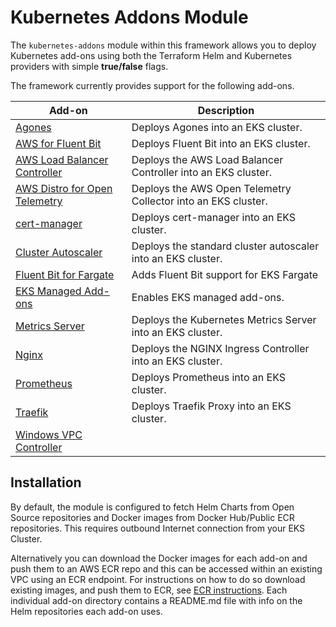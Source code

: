 # Kubernetes Addons Module

The `kubernetes-addons` module within this framework allows you to deploy Kubernetes add-ons using both the Terraform Helm and Kubernetes providers with simple **true/false** flags.

The framework currently provides support for the following add-ons.

| Add-on    | Description   |
|-----------|-----------------
| [Agones](./agones) | Deploys Agones into an EKS cluster. |
| [AWS for Fluent Bit](./aws-for-fluent-bit) | Deploys Fluent Bit into an EKS cluster. |
| [AWS Load Balancer Controller](./fargate-fluent-bit) | Deploys the AWS Load Balancer Controller into an EKS cluster. |
| [AWS Distro for Open Telemetry](./aws-open-telemetry) | Deploys the AWS Open Telemetry Collector into an EKS cluster. |
| [cert-manager](./cert-manager) | Deploys cert-manager into an EKS cluster. |
| [Cluster Autoscaler](./cluster-autoscaler) | Deploys the standard cluster autoscaler into an EKS cluster. |
| [Fluent Bit for Fargate](./fargate-fluent-but) | Adds Fluent Bit support for EKS Fargate |
| [EKS Managed Add-ons](./managed-add-ons) | Enables EKS managed add-ons. |
| [Metrics Server](./metrics-server) | Deploys the Kubernetes Metrics Server into an EKS cluster. |
| [Nginx](./nginx) | Deploys the NGINX Ingress Controller into an EKS cluster. |
| [Prometheus](./prometheus) | Deploys Prometheus into an EKS cluster. |
| [Traefik](./traefik) | Deploys Traefik Proxy into an EKS cluster.
| [Windows VPC Controller](./windows-vpc-controllers) |

## Installation

By default, the module is configured to fetch Helm Charts from Open Source repositories and Docker images from Docker Hub/Public ECR repositories. This requires outbound Internet connection from your EKS Cluster.

Alternatively you can download the Docker images for each add-on and push them to an AWS ECR repo and this can be accessed within an existing VPC using an ECR endpoint. For instructions on how to do so download existing images, and push them to ECR, see [ECR instructions](../docs/ecr-instructions.md). Each individual add-on directory contains a README.md file with info on the Helm repositories each add-on uses.
